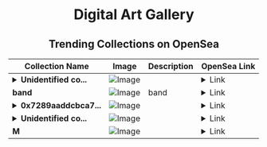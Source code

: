 <div align="center">

# Digital Art Gallery

## Trending Collections on OpenSea

| Collection Name                       | Image                                                                                     | Description                       | OpenSea Link                                                                                          |
|---------------------------------------|-------------------------------------------------------------------------------------------|-----------------------------------|--------------------------------------------------------------------------------------------------------|
| **<details><summary>Unidentified co...</summary>Unidentified contract d532c5e9-0b48-4255-a4e8-c994991e5c85</details>** | ![Image](https://i.seadn.io/s/raw/files/a837708742ad8afcb35eb60ba787976d.jpg?w=500&auto=format?w=200&auto=format) |  | <details><summary>Link</summary>[Unidentified contract d532c5e9-0b48-4255-a4e8-c994991e5c85](https://opensea.io/collection/unidentified-contract-d532c5e9-0b48-4255-a4e8-c994)</details> |
| **band** | ![Image](https://i.seadn.io/s/raw/files/48dc7975156d6757fbe887cdf7e8cf84.png?w=500&auto=format?w=200&auto=format) | band | <details><summary>Link</summary>[band](https://opensea.io/collection/band-43)</details> |
| **<details><summary>0x7289aaddcbca7...</summary>0x7289aaddcbca7cf8a6bda5db03aa2394858012d5</details>** | ![Image](https://i.seadn.io/s/raw/files/0120dbe70465f91ae019e541cba50a56.jpg?w=500&auto=format?w=200&auto=format) |  | <details><summary>Link</summary>[0x7289aaddcbca7cf8a6bda5db03aa2394858012d5](https://opensea.io/collection/0x7289aaddcbca7cf8a6bda5db03aa2394858012d5)</details> |
| **<details><summary>Unidentified co...</summary>Unidentified contract 4e4562f6-593b-46a2-a30d-156e5491b196</details>** | ![Image](https://i.seadn.io/s/raw/files/a837708742ad8afcb35eb60ba787976d.jpg?w=500&auto=format?w=200&auto=format) |  | <details><summary>Link</summary>[Unidentified contract 4e4562f6-593b-46a2-a30d-156e5491b196](https://opensea.io/collection/unidentified-contract-4e4562f6-593b-46a2-a30d-156e)</details> |
| **M** | ![Image](https://i.seadn.io/s/raw/files/38065b30275c84490ea0920ec5ba5949.jpg?w=500&auto=format?w=200&auto=format) |  | <details><summary>Link</summary>[M](https://opensea.io/collection/m-1884)</details> |

</div>